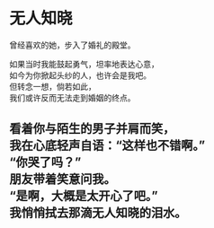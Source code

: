# 无人知晓

曾经喜欢的她，步入了婚礼的殿堂。

如果当时我能鼓起勇气，坦率地表达心意，\
如今为你掀起头纱的人，也许会是我吧。\
但转念一想，倘若如此，\
我们或许反而无法走到婚姻的终点。

看着你与陌生的男子并肩而笑，\
我在心底轻声自语：“这样也不错啊。”\
“你哭了吗？”\
朋友带着笑意问我。\
“是啊，大概是太开心了吧。”\
我悄悄拭去那滴无人知晓的泪水。
<br>
<br>
<br>
<br>
<br>
<br>
<br>
<br>
<br>
<br>
<br>
<br>
<br>
<br>
<br>
<br>
---
